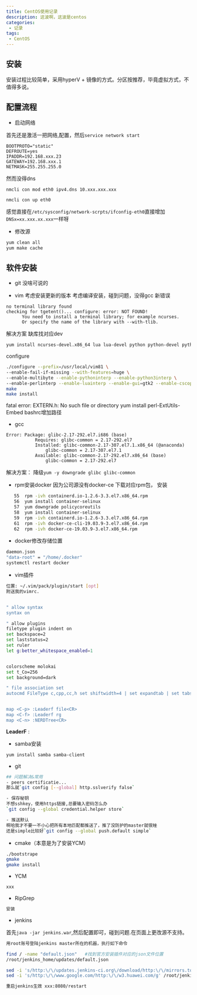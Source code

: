 ```yaml
---
title: CentOS使用记录
description: 这波啊，这波是centos
categories:
 - 记录
tags:
 - CentOS
---
```


## 安装

安装过程比较简单，采用hyperV + 镜像的方式。分区按推荐，毕竟虚拟方式，不值得多说。

## 配置流程

- 启动网络

首先还是激活一把网络,配置，然后`service network start`

```config
BOOTPROTO="static"
DEFROUTE=yes
IPADDR=192.168.xxx.23
GATEWAY=192.168.xxx.1
NETMASK=255.255.255.0
```

然而没得dns

`nmcli con mod eth0 ipv4.dns 10.xxx.xxx.xxx`

`nmcli con up eth0`

感觉直接在`/etc/sysconfig/network-scrpts/ifconfig-eth0`直接增加`DNSx=xx.xxx.xx.xxx`一样呀

- 修改源

```bash
yum clean all
yum make cache
```

## 软件安装

- git
没啥可说的

- vim
考虑安装更新的版本
考虑编译安装，碰到问题，没得gcc
新错误

```basherr
no terminal library found
checking for tgetent()... configure: error: NOT FOUND!
      You need to install a terminal library; for example ncurses.
      Or specify the name of the library with --with-tlib.
```

解决方案
缺库找对应dev

```bash
yum install ncurses-devel.x86_64 lua lua-devel python python-devel python3 python3-devel perl
```

configure

```bash
./configure --prefix=/usr/local/vim81 \
--enable-fail-if-missing --with-features=huge \
--enable-multibyte --enable-pythoninterp --enable-python3interp \
--enable-perlinterp --enable-luainterp --enable-gui=gtk2 --enable-cscope
make
make install
```

fatal error: EXTERN.h: No such file or directory
yum install perl-ExtUtils-Embed
bashrc增加路径

- gcc

```basherr
Error: Package: glibc-2.17-292.el7.i686 (base)
           Requires: glibc-common = 2.17-292.el7
           Installed: glibc-common-2.17-307.el7.1.x86_64 (@anaconda)
               glibc-common = 2.17-307.el7.1
           Available: glibc-common-2.17-292.el7.x86_64 (base)
               glibc-common = 2.17-292.el7
```

解决方案： 降级`yum -y downgrade glibc glibc-common`

- rpm安装docker
因为公司源没有docker-ce
下载对应rpm包，
安装

```bash
   55  rpm -ivh containerd.io-1.2.6-3.3.el7.x86_64.rpm
   56  yum install container-selinux
   57  yum downgrade policycoreutils
   58  yum install container-selinux
   59  rpm -ivh containerd.io-1.2.6-3.3.el7.x86_64.rpm
   61  rpm -ivh docker-ce-cli-19.03.9-3.el7.x86_64.rpm
   62  rpm -ivh docker-ce-19.03.9-3.el7.x86_64.rpm
```

- docker修改存储位置

```bash
daemon.json
"data-root" = "/home/.docker"
systemctl restart docker
```

- vim插件

```bash
位置: ~/.vim/pack/plugin/start [opt]
附送我的vimrc.


" allow syntax
syntax on

" allow plugins
filetype plugin indent on
set backspace=2
set laststatus=2
set ruler
let g:better_whitespace_enabled=1


colorscheme molokai
set t_Co=256
set background=dark

" file association set
autocmd FileType c,cpp,cc,h set shiftwidth=4 | set expandtab | set tabstop=4


map <C-p> :Leaderf file<CR>
map <C-f> :Leaderf rg
map <C-n> :NERDTree<CR>

```

**LeaderF** : 

- samba安装

```bash
yum install samba samba-client
```

- git

```bash
## 问题解决&常用
- peers certificatie...
那么就`git config [--global] http.sslverify false`

- 保存秘钥
不想sshkey，使用https链接,总要输入密码怎么办 
`git config --global credential.helper store`

- 推送默认
啊哈我才不要一不小心把所有本地匹配都推送了，推了没防护的master就很矬
还是simple比较好`git config --global push.default simple`
```

- cmake（本意是为了安装YCM）

```bash
./bootstrape
gmake 
gmake install
```

- YCM

```bash
xxx
```

- RipGrep

```bash
安装
```

- jenkins

首先`java -jar jenkins.war`,然后配置即可，碰到问题.在页面上更改源不支持。

```bash
用root账号登陆jenkins master所在的机器，执行如下命令

find / -name "default.json"   #找到官方安装插件对应的json文件位置
/root/jenkins_home/updates/default.json

sed -i 's/http:\/\/updates.jenkins-ci.org\/download/http:\/\/mirrors.tools.huawei.com\/jenkins/g' /root/jenkins_home/updates/default.json 
sed -i 's/http:\/\/www.google.com/http:\/\/w3.huawei.com/g' /root/jenkins_home/updates/default.json 

重启jenkins生效 xxx:8080/restart
```
